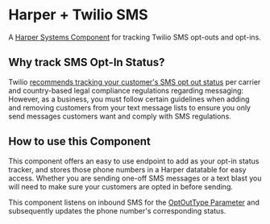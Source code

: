 # Harper + Twilio SMS 
A [Harper Systems Component](https://docs.harperdb.io/docs/developers/components) for tracking Twilio SMS opt-outs and opt-ins.

## Why track SMS Opt-In Status?
Twilio [recommends tracking your customer's SMS opt out status](https://www.twilio.com/en-us/blog/opt-in-opt-out-text-messages) per carrier and country-based legal compliance regulations regarding messaging:
However, as a business, you must follow certain guidelines when adding and removing customers from your text message lists to ensure you only send messages customers want and comply with SMS regulations.

## How to use this Component
This component offers an easy to use endpoint to add as your opt-in status tracker, and stores those phone numbers in a Harper datatable for easy access. Whether you are sending one-off SMS messages or a text blast you will need to make sure your customers are opted in before sending.

This component listens on inbound SMS for the [OptOutType Parameter](https://help.twilio.com/articles/31560110671259-How-to-Track-Opt-Out-Opt-In-and-Help-Messages-Using-the-OptOutType-Parameter) and subsequently updates the phone number's corresponding status.

